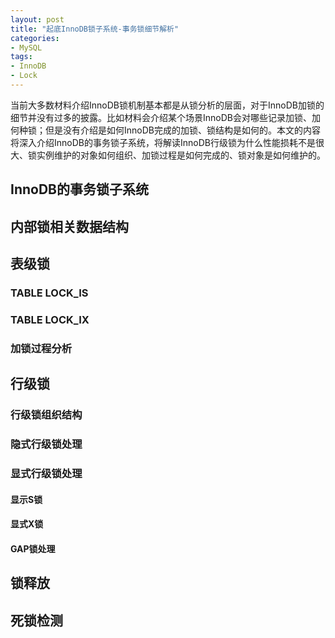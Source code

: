 ```yaml
---
layout: post
title: "起底InnoDB锁子系统-事务锁细节解析"
categories:
- MySQL
tags:
- InnoDB
- Lock
---
```

当前大多数材料介绍InnoDB锁机制基本都是从锁分析的层面，对于InnoDB加锁的细节并没有过多的披露。比如材料会介绍某个场景InnoDB会对哪些记录加锁、加何种锁；但是没有介绍是如何InnoDB完成的加锁、锁结构是如何的。本文的内容将深入介绍InnoDB的事务锁子系统，将解读InnoDB行级锁为什么性能损耗不是很大、锁实例维护的对象如何组织、加锁过程是如何完成的、锁对象是如何维护的。



## InnoDB的事务锁子系统

## 内部锁相关数据结构

## 表级锁

### TABLE LOCK_IS

### TABLE LOCK_IX

### 加锁过程分析

## 行级锁

### 行级锁组织结构

### 隐式行级锁处理

### 显式行级锁处理

#### 显示S锁

#### 显式X锁

#### GAP锁处理

## 锁释放

## 死锁检测

